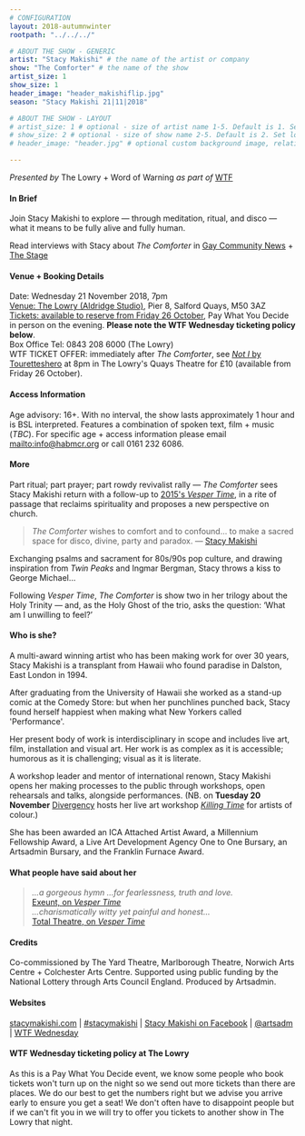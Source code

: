 ```yaml
---
# CONFIGURATION
layout: 2018-autumnwinter
rootpath: "../../../"

# ABOUT THE SHOW - GENERIC
artist: "Stacy Makishi" # the name of the artist or company
show: "The Comforter" # the name of the show
artist_size: 1
show_size: 1
header_image: "header_makishiflip.jpg"    
season: "Stacy Makishi 21|11|2018"

# ABOUT THE SHOW - LAYOUT
# artist_size: 1 # optional - size of artist name 1-5. Default is 1. Set longer names to lower values
# show_size: 2 # optional - size of show name 2-5. Default is 2. Set longer names to lower values
# header_image: "header.jpg" # optional custom background image, relative to current page

---
```

*Presented by* The Lowry + Word of Warning *as part of* <a href="http://www.thelowry.com/takearisk/take-a-risk-wtf-wednesday" target="_blank">WTF</a>           
         
#### In Brief      
Join Stacy Makishi to explore — through meditation, ritual, and disco — what it means to be fully alive and fully human.        
         
Read interviews with Stacy about *The Comforter* in <a href="http://gcn.ie/interview-wonderful-queer-live-collision-headliner-stacy-makish/" target="_blank">Gay Community News</a> + <a href="http://www.thestage.co.uk/features/interviews/2018/performance-artist-stacy-makishi-i-was-visited-by-the-ghost-of-george-michael" target="_blank">The Stage</a>        
        
#### Venue + Booking Details           
Date: Wednesday 21 November 2018, 7pm        
<a href="http://www.thelowry.com/plan-your-visit/getting-here" target="_blank">Venue: The Lowry (Aldridge Studio)</a>, Pier 8, Salford Quays, M50 3AZ         
<a href="http://www.thelowry.com/events/stacy-makishi" target="_blank">Tickets: available to reserve from Friday 26 October</a>, Pay What You Decide in person on the evening. **Please note the WTF Wednesday ticketing policy below**.          
Box Office Tel: 0843 208 6000 (The Lowry)          
WTF TICKET OFFER: immediately after *The Comforter*, see <a href="http://www.thelowry.com/events/not-i" target="_blank">*Not I* by Touretteshero</a> at 8pm in The Lowry's Quays Theatre for £10 (available from Friday 26 October).            
          
#### Access Information        
Age advisory: 16+. With no interval, the show lasts approximately 1 hour and is BSL interpreted. Features a combination of spoken text, film + music (*TBC*). For specific age + access information please email <mailto:info@habmcr.org> or call 0161 232 6086.     
             
#### More         
Part ritual; part prayer; part rowdy revivalist rally — *The Comforter* sees Stacy Makishi return with a follow-up to [2015's *Vesper Time*](/archive/2015-autumnwinter/makishi), in a rite of passage that reclaims spirituality and proposes a new perspective on church.        
          
>*The Comforter* wishes to comfort and to confound… to make a sacred space for disco, divine, party and paradox. — <a href="http://gcn.ie/interview-wonderful-queer-live-collision-headliner-stacy-makish/" target="_blank">Stacy Makishi</a>            
             
Exchanging psalms and sacrament for 80s/90s pop culture, and drawing inspiration from *Twin Peaks* and Ingmar Bergman, Stacy throws a kiss to George Michael…            
          
Following *Vesper Time*, *The Comforter* is show two in her trilogy about the Holy Trinity — and, as the Holy Ghost of the trio, asks the question: ‘What am I unwilling to feel?’               
           
#### Who is she?        
A multi-award winning artist who has been making work for over 30 years, Stacy Makishi is a transplant from Hawaii who found paradise in Dalston, East London in 1994.            
       
After graduating from the University of Hawaii she worked as a stand-up comic at the Comedy Store: but when her punchlines punched back, Stacy found herself happiest when making what New Yorkers called 'Performance'.            
       
Her present body of work is interdisciplinary in scope and includes live art, film, installation and visual art. Her work is as complex as it is accessible; humorous as it is challenging; visual as it is literate.          
       
A workshop leader and mentor of international renown, Stacy Makishi opens her making processes to the public through workshops, open rehearsals and talks, alongside performances. (NB. on **Tuesday 20 November** <a href="http://www.divergencymcr.org" target="_blank">Divergency</a> hosts her live art workshop <a href="http://www.divergencymcr.org/current/event/nov2018" target="_blank">*Killing Time*</a> for artists of colour.)             
       
She has been awarded an ICA Attached Artist Award, a Millennium Fellowship Award, a Live Art Development Agency One to One Bursary, an Artsadmin Bursary, and the Franklin Furnace Award.          
       
#### What people have said about her         
>*…a gorgeous hymn …for fearlessness, truth and love.*<br><a href="http://exeuntmagazine.com/reviews/review-vesper-time-ibt17" target="_blank">Exeunt, on *Vesper Time*</a><br>*…charismatically witty yet painful and honest…*<br><a href="http://totaltheatre.org.uk/vespertime" target="_blank">Total Theatre, on *Vesper Time*</a>         
        
#### Credits          
Co-commissioned by The Yard Theatre, Marlborough Theatre, Norwich Arts Centre + Colchester Arts Centre. Supported using public funding by the National Lottery through Arts Council England. Produced by Artsadmin.         
           
#### Websites          
<a href="http://stacymakishi.com" target="_blank">stacymakishi.com</a> | <a href="http://twitter.com/hashtag/stacymakishi" target="_blank">#stacymakishi</a> | <a href="http://facebook.com/Stacy-Makishi-133291243903400" target="_blank">Stacy Makishi on Facebook</a> | <a href="http://twitter.com/artsadm" target="_blank">@artsadm</a> | <a href="http://www.thelowry.com/takearisk/take-a-risk-wtf-wednesday" target="_blank">WTF Wednesday</a>         
        
#### WTF Wednesday ticketing policy at The Lowry         
As this is a Pay What You Decide event, we know some people who book tickets won't turn up on the night so we send out more tickets than there are places. We do our best to get the numbers right but we advise you arrive early to ensure you get a seat! We don't often have to disappoint people but if we can't fit you in we will try to offer you tickets to another show in The Lowry that night.
